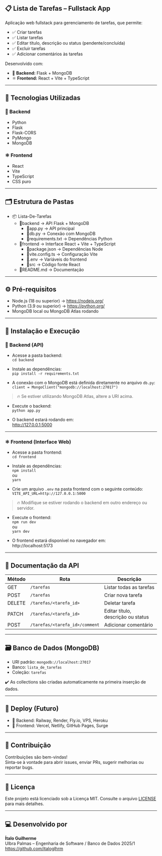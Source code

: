 ## 📋 Lista de Tarefas – Fullstack App

Aplicação web fullstack para gerenciamento de tarefas, que permite:

- ✅ Criar tarefas  
- ✅ Listar tarefas  
- ✅ Editar título, descrição ou status (pendente/concluída)  
- ✅ Excluir tarefas  
- ✅ Adicionar comentários às tarefas  

Desenvolvido com:

- 🐍 **Backend:** Flask + MongoDB  
- ⚛️ **Frontend:** React + Vite + TypeScript  

---

## 🚀 Tecnologias Utilizadas

### 🐍 Backend

- Python  
- Flask  
- Flask-CORS  
- PyMongo  
- MongoDB  

### ⚛️ Frontend

- React  
- Vite  
- TypeScript  
- CSS puro  

---

## 🗂️ Estrutura de Pastas

- 📦 Lista-De-Tarefas  
  - 📂backend → API Flask + MongoDB  
    - 📜app.py → API principal  
    - 📜db.py → Conexão com MongoDB  
    - 📜requirements.txt → Dependências Python  
  - 📂frontend → Interface React + Vite + TypeScript  
    - 📜package.json → Dependências Node  
    - 📜vite.config.ts → Configuração Vite  
    - 📜.env → Variáveis do frontend  
    - 📂src → Código fonte React  
  - 📜README.md → Documentação  

---

## ⚙️ Pré-requisitos

- Node.js (18 ou superior) → https://nodejs.org/  
- Python (3.9 ou superior) → https://python.org/  
- MongoDB local ou MongoDB Atlas rodando  

---

## 🔧 Instalação e Execução

### 🐍 Backend (API)

- Acesse a pasta backend:  
`cd backend`

- Instale as dependências:  
`pip install -r requirements.txt`

- A conexão com o MongoDB está definida diretamente no arquivo `db.py`:  
`client = MongoClient("mongodb://localhost:27017")`  

> 🔥 Se estiver utilizando MongoDB Atlas, altere a URI acima.

- Execute o backend:  
`python app.py`

- O backend estará rodando em:  
http://127.0.0.1:5000  

---

### ⚛️ Frontend (Interface Web)

- Acesse a pasta frontend:  
`cd frontend`

- Instale as dependências:  
`npm install`  
ou  
`yarn`

- Crie um arquivo `.env` na pasta frontend com o seguinte conteúdo:  
`VITE_API_URL=http://127.0.0.1:5000`

> 🔥 Modifique se estiver rodando o backend em outro endereço ou servidor.

- Execute o frontend:  
`npm run dev`  
ou  
`yarn dev`

- O frontend estará disponível no navegador em:  
http://localhost:5173  

---

## 🔗 Documentação da API

| Método | Rota                                  | Descrição                         |
|--------|----------------------------------------|------------------------------------|
| GET    | `/tarefas`                            | Listar todas as tarefas            |
| POST   | `/tarefas`                            | Criar nova tarefa                  |
| DELETE | `/tarefas/<tarefa_id>`                | Deletar tarefa                     |
| PATCH  | `/tarefas/<tarefa_id>`                | Editar título, descrição ou status |
| POST   | `/tarefas/<tarefa_id>/comment`        | Adicionar comentário               |

---

## 🗃️ Banco de Dados (MongoDB)

- URI padrão: `mongodb://localhost:27017`  
- Banco: `lista_de_tarefas`  
- Coleção: `tarefas`  

✔️ As collections são criadas automaticamente na primeira inserção de dados.

---

## 🚀 Deploy (Futuro)

- 🔸 Backend: Railway, Render, Fly.io, VPS, Heroku  
- 🔸 Frontend: Vercel, Netlify, GitHub Pages, Surge  

---

## 🐞 Contribuição

Contribuições são bem-vindas!  
Sinta-se à vontade para abrir issues, enviar PRs, sugerir melhorias ou reportar bugs.

---

## 📜 Licença

Este projeto está licenciado sob a Licença MIT. Consulte o arquivo [LICENSE](./LICENSE) para mais detalhes.

---

## 💻 Desenvolvido por

**Ítalo Guilherme**  
Ulbra Palmas – Engenharia de Software / Banco de Dados 2025/1  
https://github.com/italoglhrm  
